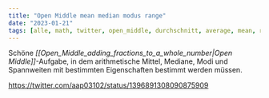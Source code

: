 ```yaml
---
title: "Open Middle mean median modus range"
date: "2023-01-21"
tags: [alle, math, twitter, open_middle, durchschnitt, average, mean, range, spannweite, modus, median, thinking_task, chris_smith, durchschnitt, arithmetic_mean, arithmetisches_mittel]
---
```


Schöne *[[Open_Middle_adding_fractions_to_a_whole_number|Open Middle]]*-Aufgabe, in dem arithmetische Mittel, Mediane, Modi und Spannweiten mit bestimmten Eigenschaften bestimmt werden müssen.

https://twitter.com/aap03102/status/1396891308090875909
 